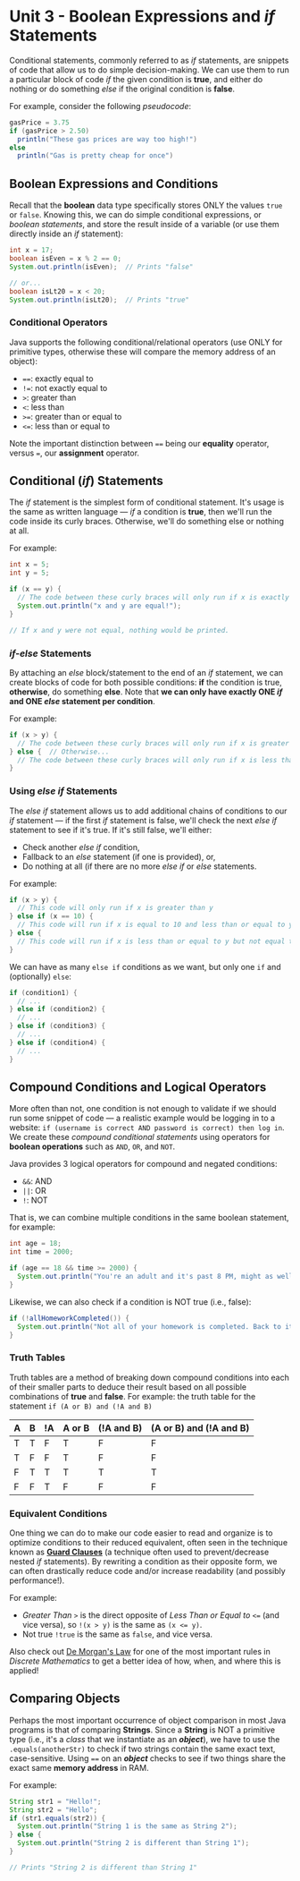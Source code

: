 # Unit 3 - Boolean Expressions and *if* Statements
Conditional statements, commonly referred to as *if* statements, are snippets of code that allow us to do simple decision-making. 
We can use them to run a particular block of code *if* the given condition is **true**, and either do nothing or do something *else* 
if the original condition is **false**.

For example, consider the following *pseudocode*:
```java
gasPrice = 3.75
if (gasPrice > 2.50)
  println("These gas prices are way too high!")
else
  println("Gas is pretty cheap for once")
```

## Boolean Expressions and Conditions
Recall that the **boolean** data type specifically stores ONLY the values `true` or `false`. Knowing this, we can do simple 
conditional expressions, or *boolean statements*, and store the result inside of a variable (or use them directly inside an *if* statement):
```java
int x = 17;
boolean isEven = x % 2 == 0;
System.out.println(isEven);  // Prints "false"

// or...
boolean isLt20 = x < 20;
System.out.println(isLt20);  // Prints "true"
```

### Conditional Operators
Java supports the following conditional/relational operators (use ONLY for primitive types, otherwise these will compare the memory address of an object):
* `==`: exactly equal to 
* `!=`: not exactly equal to
* `>`: greater than
* `<`: less than
* `>=`: greater than or equal to
* `<=`: less than or equal to

Note the important distinction between `==` being our **equality** operator, versus `=`, our **assignment** operator.

## Conditional (*if*) Statements
The *if* statement is the simplest form of conditional statement. It's usage is the same as written language — *if* a condition is **true**, then we'll run the code inside its curly braces. Otherwise, we'll do something else or nothing at all.

For example:
```java
int x = 5;
int y = 5;

if (x == y) {
  // The code between these curly braces will only run if x is exactly equal to y
  System.out.println("x and y are equal!");
}

// If x and y were not equal, nothing would be printed.
```

### *if-else* Statements
By attaching an *else* block/statement to the end of an *if* statement, we can create blocks of code for both possible conditions: **if** the condition is true, **otherwise**, do something **else**. Note that __we can only have exactly ONE *if* and ONE *else* statement per condition__.

For example:
```java
if (x > y) {
  // The code between these curly braces will only run if x is greater than y
} else {  // Otherwise...
  // The code between these curly braces will only run if x is less than or equal to y
}
```

### Using *else if* Statements
The *else if* statement allows us to add additional chains of conditions to our *if* statement — if the first *if* statement is false, we'll check the next *else if* statement to see if it's true. If it's still false, we'll either:
  * Check another *else if* condition,
  * Fallback to an *else* statement (if one is provided), or,
  * Do nothing at all (if there are no more *else if* or *else* statements.
  
For example:
```java
if (x > y) {
  // This code will only run if x is greater than y
} else if (x == 10) {
  // This code will run if x is equal to 10 and less than or equal to y
} else {
  // This code will run if x is less than or equal to y but not equal to 10
}
```

We can have as many `else if` conditions as we want, but only one `if` and (optionally) `else`:
```java
if (condition1) {
  // ...
} else if (condition2) {
  // ...
} else if (condition3) {
  // ...
} else if (condition4) {
  // ...
}
```

## Compound Conditions and Logical Operators
More often than not, one condition is not enough to validate if we should run some snippet of code — a realistic example would be logging in to a website: `if (username is correct AND password is correct) then log in`. We create these *compound conditional statements* using operators for **boolean operations** such as `AND`, `OR`, and `NOT`.

Java provides 3 logical operators for compound and negated conditions:
* `&&`: AND
* `||`: OR
* `!`: NOT

That is, we can combine multiple conditions in the same boolean statement, for example:
```java
int age = 18;
int time = 2000;

if (age == 18 && time >= 2000) {
  System.out.println("You're an adult and it's past 8 PM, might as well go to sleep!");
}
```

Likewise, we can also check if a condition is NOT true (i.e., false):
```java
if (!allHomeworkCompleted()) {
  System.out.println("Not all of your homework is completed. Back to it!");
}
```

### Truth Tables
Truth tables are a method of breaking down compound conditions into each of their smaller parts to deduce their result based on all possible combinations of **true** and **false**. 
For example: the truth table for the statement ```if (A or B) and (!A and B)```

<table>
    <thead>
        <tr>
            <th>A</th>
            <th>B</th>
            <th>!A</th>
            <th>A or B</th>
            <th>(!A and B)</th>
            <th>(A or B) and (!A and B)</th>
        </tr>
    </thead>
    <tbody>
        <tr>
            <td>T</td>
            <td>T</td>
            <td>F</td>
            <td>T</td>
            <td>F</td>
            <td>F</td>
        </tr>
        <tr>
            <td>T</td>
            <td>F</td>
            <td>F</td>
            <td>T</td>
            <td>F</td>
            <td>F</td>
        </tr>
        <tr>
            <td>F</td>
            <td>T</td>
            <td>T</td>
            <td>T</td>
            <td>T</td>
            <td>T</td>
        </tr>
        <tr>
            <td>F</td>
            <td>F</td>
            <td>T</td>
            <td>F</td>
            <td>F</td>
            <td>F</td>
        </tr>
    </tbody>
</table>


### Equivalent Conditions
One thing we can do to make our code easier to read and organize is to optimize conditions to their reduced equivalent, often seen in the technique known as [**Guard Clauses**](https://www.youtube.com/shorts/Zmx0Ou5TNJs) (a technique often used to prevent/decrease nested *if* statements). By rewriting a condition as their opposite form, we can often drastically reduce code and/or increase readability (and possibly performance!).

For example:
* *Greater Than* `>` is the direct opposite of *Less Than or Equal to* `<=` (and vice versa), so `!(x > y)` is the same as `(x <= y)`.
* Not true `!true` is the same as `false`, and vice versa.

Also check out [De Morgan's Law](https://blog.penjee.com/what-is-demorgans-law-in-programming-answered-with-pics/) for one of the most important rules in *Discrete Mathematics* to get a better idea of how, when, and where this is applied!

## Comparing Objects
Perhaps the most important occurrence of object comparison in most Java programs is that of comparing **Strings**. Since a **String** is NOT a primitive type (i.e., it's a *class* that we instantiate as an ***object***), we have to use the `.equals(anotherStr)` to check if two strings contain the same exact text, case-sensitive. Using `==` on an ***object*** checks to see if two things share the exact same **memory address** in RAM.

For example:
```java
String str1 = "Hello!";
String str2 = "Hello";
if (str1.equals(str2)) {
  System.out.println("String 1 is the same as String 2");
} else {
  System.out.println("String 2 is different than String 1");
}

// Prints "String 2 is different than String 1"
```
